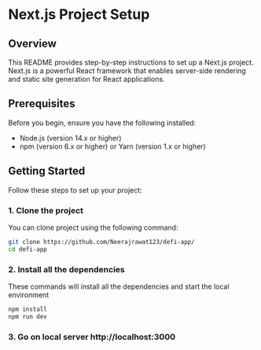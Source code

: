 # Next.js Project Setup

## Overview

This README provides step-by-step instructions to set up a Next.js project. Next.js is a powerful React framework that enables server-side rendering and static site generation for React applications.

## Prerequisites

Before you begin, ensure you have the following installed:

- Node.js (version 14.x or higher)
- npm (version 6.x or higher) or Yarn (version 1.x or higher)

## Getting Started

Follow these steps to set up your  project:

### 1. Clone the project

You can clone project using the following command:

```bash
git clone https://github.com/Neerajrawat123/defi-app/
cd defi-app
```

### 2. Install all the dependencies

These commands will install all the dependencies and start the local environment

```bash
npm install
npm run dev
```


### 3. Go on local server http://localhost:3000
